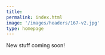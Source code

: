 ```yaml
---
title: 
permalink: index.html
image: '/images/headers/167-v2.jpg'
type: homepage
---
```


New stuff coming soon!
